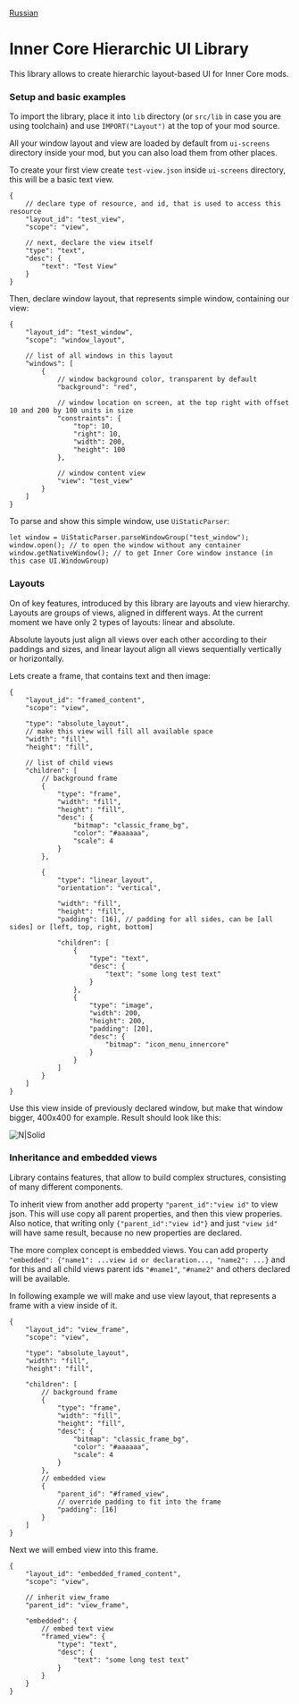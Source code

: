 [Russian](README.ru.md)

# Inner Core Hierarchic UI Library
This library allows to create hierarchic layout-based UI for Inner Core mods. 

### Setup and basic examples
To import the library, place it into `lib` directory (or `src/lib` in case you are using toolchain) and use `IMPORT("Layout")` at the top of your mod source.

All your window layout and view are loaded by default from `ui-screens` directory inside your mod, but you can also load them from other places.

To create your first view create `test-view.json` inside `ui-screens` directory, this will be a basic text view.

```
{
    // declare type of resource, and id, that is used to access this resource
    "layout_id": "test_view",
    "scope": "view",
    
    // next, declare the view itself
    "type": "text",
    "desc": {
        "text": "Test View"
    }
}
```

Then, declare window layout, that represents simple window, containing our view:

```
{
    "layout_id": "test_window",
    "scope": "window_layout",
    
    // list of all windows in this layout
    "windows": [
        {
            // window background color, transparent by default
            "background": "red",
            
            // window location on screen, at the top right with offset 10 and 200 by 100 units in size
            "constraints": {
                "top": 10,
                "right": 10,
                "width": 200,
                "height": 100
            },
            
            // window content view
            "view": "test_view"
        }
    ]
}
```

To parse and show this simple window, use `UiStaticParser`:
```
let window = UiStaticParser.parseWindowGroup("test_window");
window.open(); // to open the window without any container
window.getNativeWindow(); // to get Inner Core window instance (in this case UI.WindowGroup)
```

### Layouts
On of key features, introduced by this library are layouts and view hierarchy. Layouts are groups of views, aligned in different ways. At the current moment we have only 2 types of layouts: linear and absolute.

Absolute layouts just align all views over each other according to their paddings and sizes, and linear layout align all views sequentially vertically or horizontally.

Lets create a frame, that contains text and then image:
```
{
    "layout_id": "framed_content",
    "scope": "view",
    
    "type": "absolute_layout",
    // make this view will fill all available space
    "width": "fill",
    "height": "fill",
    
    // list of child views
    "children": [
        // background frame
        {
            "type": "frame",
            "width": "fill",
            "height": "fill",
            "desc": {
                "bitmap": "classic_frame_bg",
                "color": "#aaaaaa",
                "scale": 4
            }
        },
        
        {
            "type": "linear_layout",
            "orientation": "vertical",
            
            "width": "fill",
            "height": "fill",
            "padding": [16], // padding for all sides, can be [all sides] or [left, top, right, bottom]
            
            "children": [
                {
                    "type": "text",
                    "desc": {
                        "text": "some long test text"    
                    }
                },
                {
                    "type": "image",
                    "width": 200,
                    "height": 200,
                    "padding": [20],
                    "desc": {
                        "bitmap": "icon_menu_innercore"
                    }
                }
            ]
        }
    ]
}
```

Use this view inside of previously declared window, but make that window bigger, 400x400 for example. Result should look like this:

![N|Solid](https://i.imgur.com/Kc4ZArg.png)


### Inheritance and embedded views
Library contains features, that allow to build complex structures, consisting of many different components.

To inherit view from another add property `"parent_id":"view id"` to view json. This will use copy all parent properties, and then this view properies. Also notice, that writing only `{"parent_id":"view id"}` and just `"view id"` will have same result, because no new properties are declared.

The more complex concept is embedded views. You can add property `"embedded": {"name1": ...view id or declaration..., "name2": ...}` and for this and all child views parent ids `"#name1"`, `"#name2"` and others declared will be available.

In following example we will make and use view layout, that represents a frame with a view inside of it.

```
{
    "layout_id": "view_frame",
    "scope": "view",
    
    "type": "absolute_layout",
    "width": "fill",
    "height": "fill",
    
    "children": [
        // background frame
        {
            "type": "frame",
            "width": "fill",
            "height": "fill",
            "desc": {
                "bitmap": "classic_frame_bg",
                "color": "#aaaaaa",
                "scale": 4
            }
        },
        // embedded view
        {
            "parent_id": "#framed_view",
            // override padding to fit into the frame
            "padding": [16]
        }
    ]
}
```

Next we will embed view into this frame.
```
{
    "layout_id": "embedded_framed_content",
    "scope": "view",
    
    // inherit view_frame
    "parent_id": "view_frame",
    
    "embedded": {
        // embed text view
        "framed_view": {
            "type": "text",
            "desc": {
                "text": "some long test text"    
            }
        }
    }
}
```




